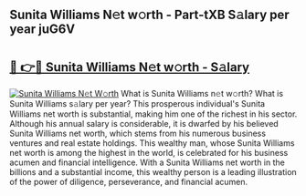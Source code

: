 ## Sunita Williams N𝚎t w𝚘rth - Part-tXB S𝚊lary per year juG6V

# <h2><a href="http://gc30pu.nevu.top/?p=Sunita+Williams">🔗 👉🔴 Sunita Williams N𝚎t w𝚘rth - S𝚊lary</a></h2>

[![Sunita Williams N𝚎t W𝚘rth](https://i.imgur.com/Oavwk0R.jpeg)](http://gc30pu.nevu.top/?p=Sunita+Williams)
What is Sunita Williams n𝚎t w𝚘rth? What is Sunita Williams s𝚊lary per year?
This prosperous individual's Sunita Williams net worth is substantial, making him one of the richest in his sector. Although his annual salary is considerable, it is dwarfed by his believed Sunita Williams net worth, which stems from his numerous business ventures and real estate holdings. This wealthy man, whose Sunita Williams net worth is among the highest in the world, is celebrated for his business acumen and financial intelligence. With a Sunita Williams net worth in the billions and a substantial income, this wealthy person is a leading illustration of the power of diligence, perseverance, and financial acumen.
